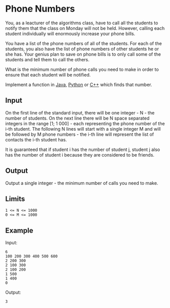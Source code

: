 # Phone Numbers

You, as a leacturer of the algorithms class, have to call all the students to
notify them that the class on Monday will not be held. However, calling each
student individually will enormously increase your phone bills.

You have a list of the phone numbers of all of the students. For each of the
students, you also have the list of phone numbers of other students he or she
has. Your genius plan to save on phone bills is to only call some of the
students and tell them to call the others.

What is the minimum number of phone calls you need to make in order to ensure
that each student will be notified.

Implement a function in [Java](PhoneNumbers.java), [Python](phone_numbers.py)
or [C++](phone_numbers.cpp) which finds that number.

## Input

On the first line of the standard input, there will be one integer - N - the
number of students. On the next line there will be N space separated integers
in the range [1; 1 000] - each representing the phone number of the
i-th student. The following N lines will start with a single integer M and
will be followed by M phone numbers - the i-th line will represent the list
of contacts the i-th student has.

It is guaranteed that if student i has the number of student j, student j
also has the number of student i because they are considered to be friends.

## Output

Output a single integer - the minimum number of calls you need to make.

## Limits

```
1 <= N <= 1000
0 <= M <= 1000
```

## Example

Input:

```
6
100 200 300 400 500 600
2 200 300
2 100 300
2 100 200
1 500
1 400
0
```

Output:

```
3
```
